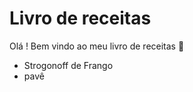 # Livro de receitas

Olá ! Bem vindo ao meu livro de receitas :wave:

- Strogonoff de Frango
- pavê
